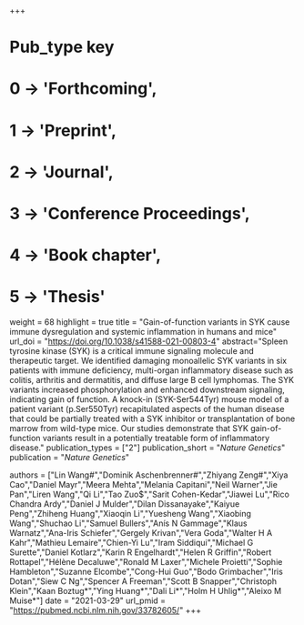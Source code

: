 +++
# Pub_type key
# 0 -> 'Forthcoming',
# 1 -> 'Preprint',
# 2 -> 'Journal',
# 3 -> 'Conference Proceedings',
# 4 -> 'Book chapter',
# 5 -> 'Thesis'

weight = 68
highlight = true
title = "Gain-of-function variants in SYK cause immune dysregulation and systemic inflammation in humans and mice"
url_doi = "https://doi.org/10.1038/s41588-021-00803-4"
abstract="Spleen tyrosine kinase (SYK) is a critical immune signaling molecule and therapeutic target. We identified damaging monoallelic SYK variants in six patients with immune deficiency, multi-organ inflammatory disease such as colitis, arthritis and dermatitis, and diffuse large B cell lymphomas. The SYK variants increased phosphorylation and enhanced downstream signaling, indicating gain of function. A knock-in (SYK-Ser544Tyr) mouse model of a patient variant (p.Ser550Tyr) recapitulated aspects of the human disease that could be partially treated with a SYK inhibitor or transplantation of bone marrow from wild-type mice. Our studies demonstrate that SYK gain-of-function variants result in a potentially treatable form of inflammatory disease."
publication_types = ["2"]
publication_short = "*Nature Genetics*"
publication = "*Nature Genetics*"

authors = ["Lin Wang#","Dominik Aschenbrenner#","Zhiyang Zeng#","Xiya Cao","Daniel Mayr","Meera Mehta","Melania Capitani","Neil Warner","Jie Pan","Liren Wang","Qi Li","Tao Zuo$","Sarit Cohen-Kedar","Jiawei Lu","Rico Chandra Ardy","Daniel J Mulder","Dilan Dissanayake","Kaiyue Peng","Zhiheng Huang","Xiaoqin Li","Yuesheng Wang","Xiaobing Wang","Shuchao Li","Samuel Bullers","Anís N Gammage","Klaus Warnatz","Ana-Iris Schiefer","Gergely Krivan","Vera Goda","Walter H A Kahr","Mathieu Lemaire","Chien-Yi Lu","Iram Siddiqui","Michael G Surette","Daniel Kotlarz","Karin R Engelhardt","Helen R Griffin","Robert Rottapel","Hélène Decaluwe","Ronald M Laxer","Michele Proietti","Sophie Hambleton","Suzanne Elcombe","Cong-Hui Guo","Bodo Grimbacher","Iris Dotan","Siew C Ng","Spencer A Freeman","Scott B Snapper","Christoph Klein","Kaan Boztug*","Ying Huang*","Dali Li*","Holm H Uhlig*","Aleixo M Muise*"]
date = "2021-03-29"
url_pmid = "https://pubmed.ncbi.nlm.nih.gov/33782605/"
+++
